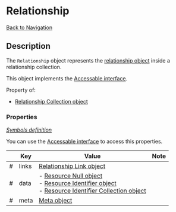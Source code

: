 # Relationship
[Back to Navigation](README.md)

## Description

The `Relationship` object represents the [relationship object](http://jsonapi.org/format/#document-resource-object-relationships) inside a relationship collection.

This object implements the [Accessable interface](objects-introduction.md#value-access).

Property of:
- [Relationship Collection object](objects-relationship-collection.md)

### Properties

_[Symbols definition](objects-introduction.md#symbols)_

You can use the [Accessable interface](objects-introduction.md#value-access) to access this properties.

|     | Key | Value | Note |
| --- | --- | ----- | ---- |
| #   | links | [Relationship Link object](objects-relationship-link.md) | |
| #   | data | - [Resource Null object](objects-resource-null.md)<br />- [Resource Identifier object](objects-resource-identifier.md)<br />- [Resource Identifier Collection object](objects-resource-identifier-collection.md) | |
| #   | meta | [Meta object](objects-meta.md) | |
